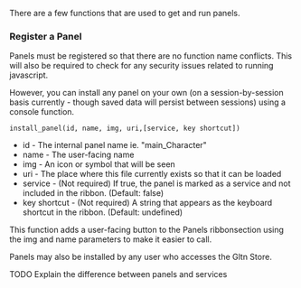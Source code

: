 There are a few functions that are used to get and run panels.

### Register a Panel
Panels must be registered so that there are no function name conflicts. This will also be required to check for any security issues related to running javascript.

However, you can install any panel on your own (on a session-by-session basis currently - though saved data will persist between sessions) using a console function.

`install_panel(id, name, img, uri,[service, key shortcut])`

* id - The internal panel name ie. "main_Character"
* name - The user-facing name
* img - An icon or symbol that will be seen
* uri - The place where this file currently exists so that it can be loaded
* service - (Not required) If true, the panel is marked as a service and not included in the ribbon. (Default: false)
* key shortcut - (Not required) A string that appears as the keyboard shortcut in the ribbon. (Default: undefined)

This function adds a user-facing button to the Panels ribbonsection using the img and name parameters to make it easier to call.

Panels may also be installed by any user who accesses the Gltn Store.

TODO Explain the difference between panels and services